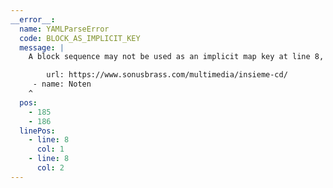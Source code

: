 ```yaml
---
__error__:
  name: YAMLParseError
  code: BLOCK_AS_IMPLICIT_KEY
  message: |
    A block sequence may not be used as an implicit map key at line 8, column 1:

        url: https://www.sonusbrass.com/multimedia/insieme-cd/
     - name: Noten
    ^
  pos:
    - 185
    - 186
  linePos:
    - line: 8
      col: 1
    - line: 8
      col: 2
---
```

